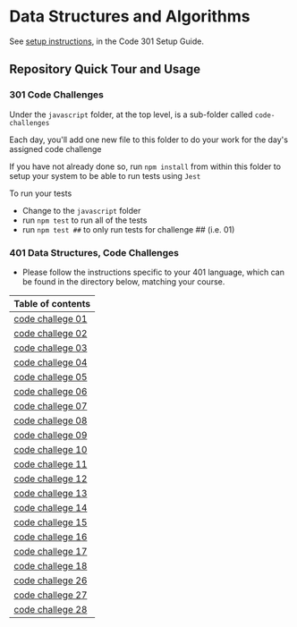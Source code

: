 # Data Structures and Algorithms

See [setup instructions](https://codefellows.github.io/setup-guide/code-301/3-code-challenges), in the Code 301 Setup Guide.

## Repository Quick Tour and Usage

### 301 Code Challenges

Under the `javascript` folder, at the top level, is a sub-folder called `code-challenges`

Each day, you'll add one new file to this folder to do your work for the day's assigned code challenge

If you have not already done so, run `npm install` from within this folder to setup your system to be able to run tests using `Jest`

To run your tests

- Change to the `javascript` folder
- run `npm test` to run all of the tests
- run `npm test ##` to only run tests for challenge ## (i.e. 01)

### 401 Data Structures, Code Challenges

- Please follow the instructions specific to your 401 language, which can be found in the directory below, matching your course.

Table of contents |
------------ |
[code challege 01]() |
[code challege 02](python/code_challenges/array-insert-shift/README.md)|
[code challege 03](python/code_challenges/BinarySearch/README.md)|
[code challege 04](python/code_challenges/BinarySearch/README.md)|
[code challege 05](python/code_challenges/BinarySearch/README.md)|
[code challege 06](python/code_challenges/BinarySearch/README.md)|
[code challege 07](python/code_challenges/BinarySearch/README.md)|
[code challege 08](python/code_challenges/BinarySearch/README.md)|
[code challege 09](python/code_challenges/BinarySearch/README.md)|
[code challege 10](python/code_challenges/stack_and_queue/README.md)|
[code challege 11](python/code_challenges/stack_queue_pseudo/README.md)|
[code challege 12](python/code_challenges/stack-queue-animal-shelter/README.md)|
[code challege 13](python/code_challenges/stack_queue_brackets/README.md)|
[code challege 14]()|
[code challege 15](python/code_challenges/trees/README.md)|
[code challege 16](python/code_challenges/tree_max/README.md)|
[code challege 17](python/code_challenges/tree_breadth_first/README.md)|
[code challege 18](python/code_challenges/tree_fizz_buzz/README.md)|
[code challege 26](python/code_challenges/Insertion_Sort/README.md)|
[code challege 27](python/code_challenges/merg_sort/README.md)|
[code challege 28](python/code_challenges/merg_sort/README.md)|

